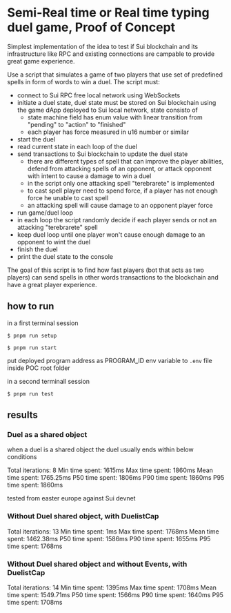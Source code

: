 # Semi-Real time or Real time typing duel game, Proof of Concept

Simplest implementation of the idea to test if Sui blockchain and its infrastructure like RPC and existing connections are campable to provide great game experience.

Use a script that simulates a game of two players that use set of predefined spells in form of words to win a duel. The script must:
* connect to Sui RPC free local network using WebSockets 
* initiate a duel state, duel state must be stored on Sui blockchain using the game dApp deployed to Sui local network, state consisto of
    * state machine field has enum value with linear transition from "pending" to "action" to "finished"
    * each player has force measured in u16 number or similar
* start the duel
* read current state in each loop of the duel
* send transactions to Sui blockchain to update the duel state
    * there are different types of spell that can improve the player abilities, defend from attacking spells of an opponent, or attack opponent with intent to cause a damage to win a duel
    * in the script only one attacking spell "terebrarete" is implemented
    * to cast spell player need to spend force, if a player has not enough force he unable to cast spell
    * an attacking spell will cause damage to an opponent player force
* run game/duel loop
* in each loop the script randomly decide if each player sends or not an attacking "terebrarete" spell
* keep duel loop until one player won't cause enough damage to an opponent to wint the duel
* finish the duel
* print the duel state to the console

The goal of this script is to find how fast players (bot that acts as two players) can send spells in other words transactions to the blockchain and have a great player experience.

## how to run

in a first terminal session

    $ pnpm run setup

    $ pnpm run start

put deployed program address as PROGRAM_ID env variable to `.env` file inside POC root folder

in a second terminall session

    $ pnpm run test

## results

### Duel as a shared object

when a duel is a shared object the duel usually ends within below conditions

Total iterations: 8
Min time spent: 1615ms
Max time spent: 1860ms
Mean time spent: 1765.25ms
P50 time spent: 1806ms
P90 time spent: 1860ms
P95 time spent: 1860ms

tested from easter europe against Sui devnet

### Without Duel shared object, with DuelistCap

Total iterations: 13
Min time spent: 1ms
Max time spent: 1768ms
Mean time spent: 1462.38ms
P50 time spent: 1586ms
P90 time spent: 1655ms
P95 time spent: 1768ms

### Without Duel shared object and without Events, with DuelistCap

Total iterations: 14
Min time spent: 1395ms
Max time spent: 1708ms
Mean time spent: 1549.71ms
P50 time spent: 1566ms
P90 time spent: 1640ms
P95 time spent: 1708ms